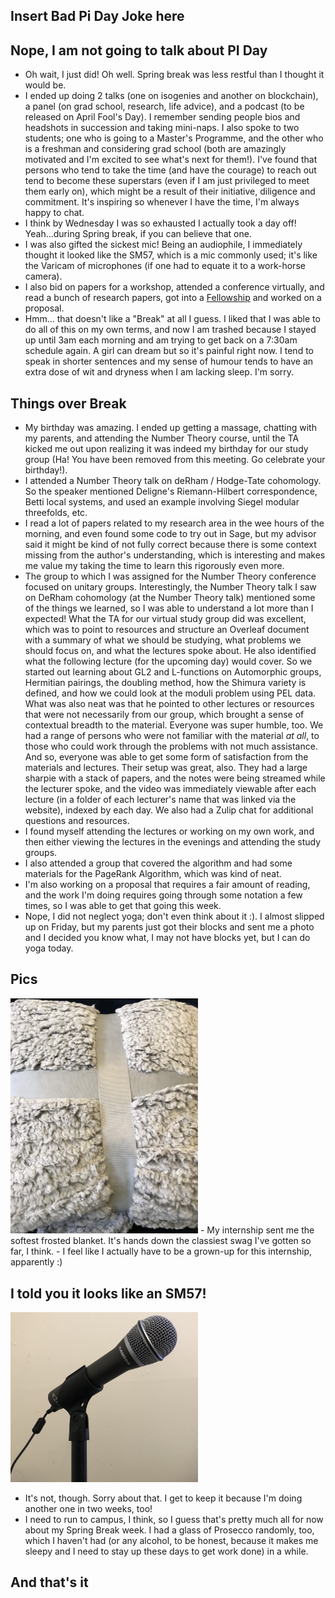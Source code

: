 ## Insert Bad Pi Day Joke here

## Nope, I am not going to talk about PI Day
- Oh wait, I just did! Oh well. Spring break was less restful than I thought it would be.
- I ended up doing 2 talks (one on isogenies and another on blockchain), a panel (on grad school, research, life advice), and a podcast (to be released on April
Fool's Day). I remember sending people bios and headshots in succession and taking mini-naps. I also spoke to two students; one who is going to a Master's Programme, and the
other who is a freshman and considering grad school (both are amazingly motivated and I'm excited to see what's next for them!). I've found that persons who
tend to take the time (and have the courage) to reach out tend to become these superstars (even if I am just privileged to meet them early on), 
which might be a result of their initiative, diligence and commitment. It's inspiring so whenever I have the time, I'm always happy to chat.
- I think by Wednesday I was so exhausted I actually took a day off! Yeah...during Spring break, if you can believe that one.
- I was also gifted the sickest mic! Being an audiophile, I immediately thought it looked like the SM57, which is a mic commonly used; it's like the Varicam
of microphones (if one had to equate it to a work-horse camera).
- I also bid on papers for a workshop, attended a conference virtually, and read a bunch of research papers, got into a [Fellowship](https://blackcomputeher.org/fellows-program/) and worked on a proposal.
- Hmm... that doesn't like a "Break" at all I guess. I liked that I was able to do all of this on my own terms, and now I am trashed because I stayed up until
3am each morning and am trying to get back on a 7:30am schedule again. A girl can dream but so it's painful right now. I tend to speak in shorter sentences and my sense
of humour tends to have an extra dose of wit and dryness when I am lacking sleep. I'm sorry.

## Things over Break
- My birthday was amazing. I ended up getting a massage, chatting with my parents, and attending the Number Theory course, until the TA kicked me out upon
realizing it was indeed my birthday for our study group (Ha! You have been removed from this meeting. Go celebrate your birthday!). 
- I attended a Number Theory talk on deRham / Hodge-Tate cohomology. So the speaker mentioned Deligne's Riemann-Hilbert correspondence, Betti local systems, 
and used an example involving Siegel modular threefolds, etc.
- I read a lot of papers related to my research area in the wee hours of the morning, and even found some code to try out in Sage, but my advisor said it might
be kind of not fully correct because there is some context missing from the author's understanding, which is interesting and makes me value my taking the time
to learn this rigorously even more.
- The group to which I was assigned for the Number Theory conference focused on unitary groups. Interestingly, the Number Theory talk I saw on DeRham cohomology (at the Number Theory talk) mentioned some of the things
we learned, so I was able to understand a lot more than I expected! What the TA for our virtual study group did was excellent, which was to point to resources
and structure an Overleaf document with a summary of what we should be studying, what problems we should focus on, and what the lectures spoke about. He also
identified what the following lecture (for the upcoming day) would cover. So we started out learning about GL2 and L-functions on Automorphic groups, Hermitian pairings,
the doubling method, how the Shimura variety is defined, and how we could look at the moduli problem using PEL data. 
What was also neat was that he pointed to other lectures or resources that were not
necessarily from our group, which brought a sense of contextual breadth to the material. Everyone was super humble, too. We had a range of persons who were
not familiar with the material *at all*, to those who could work through the problems with not much assistance. And so, everyone was able to get some form
of satisfaction from the materials and lectures. Their setup was great, also. They had a large sharpie with a stack of papers, and the notes were being streamed
while the lecturer spoke, and the video was immediately viewable after each lecture (in a folder of each lecturer's name that was linked via the website), indexed
by each day. We also had a Zulip chat for additional questions and resources.
- I found myself attending the lectures or working on my own work, and then either viewing the lectures in the evenings and attending the study groups.
- I also attended a group that covered the algorithm and had some materials for the PageRank Algorithm, which was kind of neat.
- I'm also working on a proposal that requires a fair amount of reading, and the work I'm doing requires going through some notation a few times, so I was able
to get that going this week.
- Nope, I did not neglect yoga; don't even think about it :). I almost slipped up on Friday, but my parents just got their blocks and sent me a photo and I decided
you know what, I may not have blocks yet, but I can do yoga today. 

## Pics
<img src="/images/birthdayweek2022/blanket.png" width="300">
- My internship sent me the softest frosted blanket. It's hands down the classiest swag I've gotten so far, I think. 
- I feel like I actually have to be a grown-up for this internship, apparently :)

## I told you it looks like an SM57!
<img src="/images/birthdayweek2022/mic.png" width="300">

- It's not, though. Sorry about that. I get to keep it because I'm doing another one in two weeks, too!
- I need to run to campus, I think, so I guess that's pretty much all for now about my Spring Break week. I had a glass of Prosecco randomly, too, which I haven't
had (or any alcohol, to be honest, because it makes me sleepy and I need to stay up these days to get work done) in a while.

## And that's it
